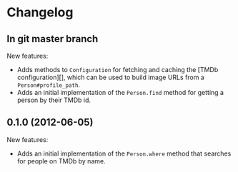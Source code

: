 # Changelog

## In git master branch

New features:

* Adds methods to `Configuration` for fetching and caching the [TMDb
  configuration][], which can be used to build image URLs from a
  `Person#profile_path`.
* Adds an initial implementation of the `Person.find` method for getting a
  person by their TMDb id.

## 0.1.0 (2012-06-05)

New features:

* Adds an initial implementation of the `Person.where` method that searches for
  people on TMDb by name.

